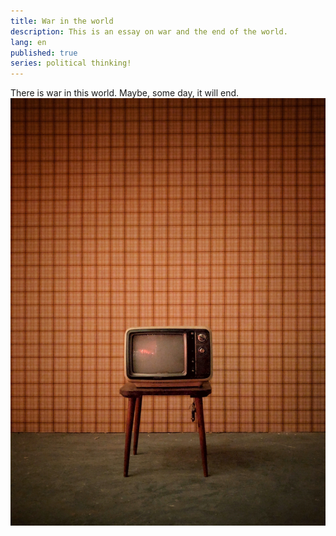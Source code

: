 ```yaml
---
title: War in the world
description: This is an essay on war and the end of the world.
lang: en
published: true
series: political thinking!
---
```

There is war in this world. Maybe, some day, it will end.
![A television on a small table with a retro wallpaper background.](./src/assets/images/TV.jpg)